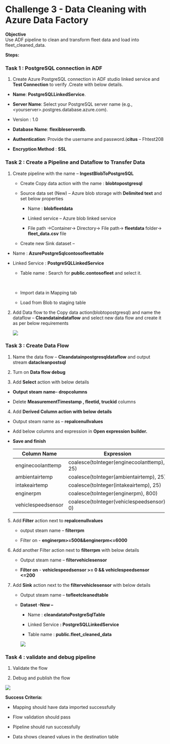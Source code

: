 # Challenge 3 - Data Cleaning with Azure Data Factory

**Objective**  
Use ADF pipeline to clean and transform fleet data and load into
fleet_cleaned_data.

**Steps:**

### Task 1 : PostgreSQL connection in ADF

1.  Create Azure PostgreSQL connection in ADF studio linked service and
    **Test Connection** to verify .Create with below details.

- **Name**: **PostgreSQLLinkedService**.

- **Server Name**: Select your PostgreSQL server name (e.g.,
  \<yourserver\>.postgres.database.azure.com).

- Version : 1.0

- **Database Name**: **flexibleserverdb**.

- **Authentication**: Provide the username and password.(**citus** –
  Fhtest208

- **Encryption Method** : **SSL**

### Task 2 : Create a Pipeline and Dataflow to Transfer Data

1.  Create pipeline with the name – **IngestBlobToPostgreSQL**

    - Create Copy data action with the name : **blobtopostgresql**

    - Source data set (New) – Azure blob storage with **Delimited text**
      and set below properties

      - Name : **blobfleetdata**

      - Linked service – Azure blob linked service

      - File path -\>Container-\> Directory-\> File path-\>
        **fleetdata** folder-\> **fleet_data.csv** file

    - Create new Sink dataset –

- Name : **AzurePostgreSqlcontosofleettable**

- Linked Service : **PostgreSQLLinkedService**

  - Table name : Search for **public.contosofleet** and select it.

  &nbsp;

  - Import data in Mapping tab

  - Load from Blob to staging table

2.  Add Data flow to the Copy data action(blobtopostgresql) and name the
    dataflow – **Cleandataindataflow** and select new data flow and
    create it as per below requirements

    ![ ](./media/Ch3image1.png)

### Task 3 : Create Data Flow

1.  Name the data flow – **Cleandatainpostgresqldataflow** and output
    stream **datacleanpostsql**

2.  Turn on **Data flow debug**

3.  Add **Select** action with below details

- **Output steam name**– **dropcolumns**

- Delete **MeasurementTimestamp , fleetid, truckid** columns

4.  Add **Derived Column action with below details**

- Output steam name as – **repalcenullvalues**

- Add below columns and expression in **Open expression builder.**

- **Save and finish**

  |Column Name|Expression|
  |--|--|
  |enginecoolanttemp|coalesce(toInteger(enginecoolanttemp), 25)|
  |ambientairtemp|coalesce(toInteger(ambientairtemp), 25)|
  |intakeairtemp|coalesce(toInteger(intakeairtemp), 25)|
  |enginerpm|coalesce(toInteger(enginerpm), 800)|
  |vehiclespeedsensor|coalesce(toInteger(vehiclespeedsensor), 0)|

5.  Add **Filter** action next to **repalcenullvalues**

    - output steam name – **filterrpm**

    - Filter on - **enginerpm\>=500&&enginerpm\<=6000**

6.  Add another Filter action next to **filterrpm** with below details

    - Output steam name – **filtervehiclesensor**

    - **Filter on** - **vehiclespeedsensor \>= 0 && vehiclespeedsensor
      \<=200**

7.  Add **Sink** action next to the **filtervehiclesensor** with below
    details

    - Output steam name – **tofleetcleanedtable**

    - **Dataset -New –**

      - Name : **cleandatatoPostgreSqlTable**

      - Linked Service **: PostgreSQLLinkedService**

      - Table name : **public.fleet_cleaned_data**
        
      ![ ](./media/Ch3image2.png)

### Task 4 : validate and debug pipeline

1.  Validate the flow

2.  Debug and publish the flow

   ![ ](./media/Ch3image3.png)

**Success Criteria:**

- Mapping should have data imported successfully

- Flow validation should pass

- Pipeline should run successfully

- Data shows cleaned values in the destination table
